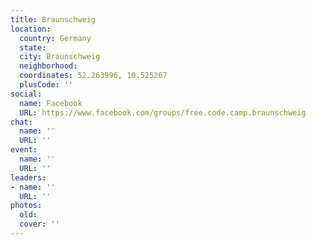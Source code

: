 ```yaml
---
title: Braunschweig
location:
  country: Germany
  state: 
  city: Braunschweig
  neighborhood: 
  coordinates: 52.263996, 10.525267
  plusCode: ''
social:
  name: Facebook
  URL: https://www.facebook.com/groups/free.code.camp.braunschweig
chat:
  name: ''
  URL: ''
event:
  name: ''
  URL: ''
leaders:
- name: ''
  URL: ''
photos:
  old: 
  cover: ''
---
```

